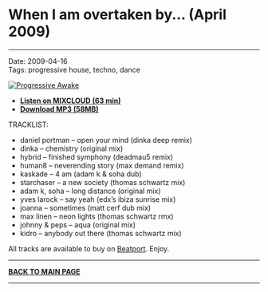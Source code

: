 # When I am overtaken by... (April 2009) 

----

Date: 2009-04-16  
Tags: progressive house, techno, dance    

[![Progressive Awake](https://thumbnailer.mixcloud.com/unsafe/300x300/extaudio/d/6/5/d/8ee1-87ad-4738-bfcb-50695b62ed0a)](https://www.mixcloud.com/progressiveawake/when-i-am-overtaken-by-april-2009/)

* [**Listen on MIXCLOUD (63 min)**](https://www.mixcloud.com/progressiveawake/when-i-am-overtaken-by-april-2009/) 
* [**Download MP3 (58MB)**](https://1drv.ms/u/s!AmzuuXrjf51v2LI5ecFnxFl0NWI2Wg?e=Vo0Wm6) 

TRACKLIST:  

* daniel portman – open your mind (dinka deep remix)
* dinka – chemistry (original mix)
* hybrid – finished symphony (deadmau5 remix)
* human8 – neverending story (max demand remix)
* kaskade – 4 am (adam k & soha dub)
* starchaser – a new society (thomas schwartz mix)
* adam k, soha – long distance (original mix)
* yves larock – say yeah (edx’s ibiza sunrise mix)
* joanna – sometimes (matt cerf dub mix)
* max linen – neon lights (thomas schwartz rmx)
* johnny & peps – aqua (original mix)
* kidro – anybody out there (thomas schwartz mix)

All tracks are available to buy on <a href="http://beatport.com" target="_blank">Beatport</a>.
Enjoy.

----

[**BACK TO MAIN PAGE**](./README.md)

----